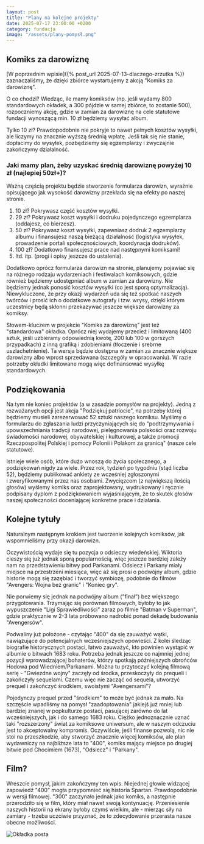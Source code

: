 ```yaml
---
layout: post
title: "Plany na kolejne projekty"
date: 2025-07-17 23:00:00 +0200
category: fundacja
image: "/assets/plany-pomysł.png"
---
```


## Komiks za darowiznę

[W poprzednim wpisie]({% post_url 2025-07-13-dlaczego-zrzutka %}) zaznaczaliśmy, że dzięki zbiórce wystartujemy z
akcją "Komiks za darowiznę".

O co chodzi? Wiedząc, ile mamy komiksów (np. jeśli wydamy 800 standardowych okładek, a 300 pójdzie w&nbsp;samej zbiórce,
to zostanie 500), rozpoczniemy akcję, gdzie w zamian za darowiznę na cele statutowe fundacji wynoszącą min. 10 zł
będziemy wysyłać album.

Tylko 10 zł? Prawdopodobnie nie pokryje to nawet pełnych kosztów wysyłki, ale liczymy na znacznie wyższą średnią wpłatę.
Jeśli tak się nie stanie, dopłacimy do wysyłek, pozbędziemy się egzemplarzy i zwyczajnie zakończymy działalność.

### Jaki mamy plan, żeby uzyskać średnią darowiznę powyżej 10 zł (najlepiej 50zł+)?

Ważną częścią projektu będzie stworzenie formularza darowizn, wyraźnie opisującego jak wysokość darowizny przekłada się
na efekty po naszej stronie.

1. 10 zł? Pokrywasz część kosztów wysyłki.
2. 29 zł? Pokrywasz koszt wysyłki i dodruku pojedynczego egzemplarza (oddajesz, co bierzesz).
3. 50 zł? Pokrywasz koszt wysyłki, zapewniasz dodruk 2 egzemplarzy albumu i finansujesz naszą bieżącą działalność
   (logistyka wysyłek, prowadzenie portali społecznościowych, koordynacja dodruków).
4. 100 zł? Dodatkowo finansujesz prace nad następnymi komiksami!
5. Itd. itp. (progi i opisy jeszcze do ustalenia).

Dodatkowo oprócz formularza darowizn na stronie, planujemy pojawiać się na różnego rodzaju wydarzeniach
i&nbsp;festiwalach komiksowych, gdzie również będziemy udostępniać album w zamian za darowizny. Nie będziemy jednak
ponosić kosztów wysyłki (co jest sporą optymalizacją). Niewykluczone, że przy okazji wydarzeń uda się też spotkać
naszych twórców i prosić ich o dodatkowe autografy i tzw. wrysy, dzięki którym uczestnicy będą skłonni przekazywać
jeszcze większe darowizny za komiksy.

Słowem-kluczem w projekcie "Komiks za darowiznę" jest też "standardowa" okładka. Oprócz niej wydajemy przecież i
limitowaną (400 sztuk, jeśli uzbieramy odpowiednią kwotę, 200 lub 100 w gorszych przypadkach) z&nbsp;inną grafiką i
zdobieniami (tłoczenie i srebrne uszlachetnienie). Ta wersja będzie dostępna w zamian za znacznie większe darowizny albo
wprost sprzedawana (szczegóły w opracowaniu). W razie potrzeby okładki limitowane mogą więc dofinansować wysyłkę
standardowych.

## Podziękowania

Na tym nie koniec projektów (a w zasadzie pomysłów na projekty). Jedną z rozważanych opcji jest akcja "Podziękuj
patriocie", na potrzeby której będziemy musieli zarezerwować 52 sztuki naszego komiksu. Myślimy o formularzu do
zgłaszania ludzi przyczyniających się do "podtrzymywania i upowszechniania tradycji narodowej, pielęgnowania polskości
oraz rozwoju świadomości narodowej, obywatelskiej i kulturowej, a także promocji Rzeczpospolitej Polskiej i pomocy
Polonii i Polakom za granicą" (nasze cele statutowe).

Istnieje wiele osób, które dużo wnoszą do życia społecznego, a podziękowań nigdy za wiele. Przez rok, tydzień po
tygodniu (stąd liczba 52), będziemy publikować ankiety ze wcześniej zgłoszonymi i&nbsp;zweryfikowanymi przez nas
osobami. Zwycięzcom (z największą ilością głosów) wyślemy komiks oraz zaprojektowany, wydrukowany i&nbsp;ręcznie
podpisany dyplom z podziękowaniem wyjaśniającym, że to skutek głosów naszej społeczności doceniającej konkretne prace i
działania.

## Kolejne tytuły

Naturalnym następnym krokiem jest tworzenie kolejnych komiksów, jak wspomnieliśmy przy okazji darowizn.

Oczywistością wydaje się tu pozycja o odsieczy wiedeńskiej. Wiktoria cieszy się już jednak sporą popularnością, więc
jeszcze bardziej zależy nam na przedstawieniu bitwy pod Parkanami. Odsiecz i Parkany miały miejsce na przestrzeni
miesiąca, więc aż się prosi o podwójny album, gdzie historie mogą się zazębiać i&nbsp;tworzyć symbiozę, podobnie do
filmów
"Avengers: Wojna bez granic" i "Koniec gry".

Nie porwiemy się jednak na podwójny album ("finał") bez większego przygotowania. Trzymając się porównań filmowych,
byłoby to jak wypuszczenie "Ligi Sprawiedliwości" zaraz po filmie "Batman v Superman", gdzie praktycznie w 2-3 lata
próbowano nadrobić ponad dekadę budowania "Avengersów".

Podwaliny już położone - czytając "400" da się zauważyć wątki, nawiązujące do potencjalnych wcześniejszych opowieści. Z
kolei śledząc biografie historycznych postaci, łatwo zauważyć, kto powinien wystąpić w albumie o bitwach 1683 roku.
Potrzeba jednak jeszcze co najmniej jednej pozycji wprowadzającej bohaterów, którzy spotkają późniejszych obrońców
Hodowa pod Wiedniem/Parkanami. Można tu przytoczyć kolejną filmową serię - "Gwiezdne wojny" zaczęły od środka,
przeskoczyły do prequeli i zakończyły sequelami. Czemu więc nie zacząć od sequela, utworzyć prequel i zakończyć
środkiem, swoistymi "Avengersami"?

Pojedynczy prequel przed "środkiem" to może być jednak za mało. Na szczęście wpadliśmy na pomysł "zaadoptowania" jakiejś
już mniej lub bardziej znanej w popkulturze postaci, pasującej zarówno do lat wcześniejszych, jak i do samego 1683 roku.
Ciężko jednoznacznie uznać taki "rozszerzony" świat za komiksowe uniwersum, ale w naszym odczuciu jest to akceptowalny
kompromis. Oczywiście, jeśli finanse pozwolą, nic nie stoi na przeszkodzie, aby stworzyć znacznie więcej komiksów, ale
plan wydawniczy na najbliższe lata to "400", komiks mający miejsce po drugiej bitwie pod Chocimiem (1673), "Odsiecz" i
"Parkany".

## Film?

Wreszcie pomysł, jakim zakończymy ten wpis. Niejednej głowie widzącej zapowiedź "400" mogła przypomnieć się historia
Spartan. Prawdopodobnie w wersji filmowej. "300" zaczynało jednak jako komiks, a następnie przerodziło się w
film, który miał nawet swoją kontynuację. Przeniesienie naszych historii na ekrany byłoby czymś wielkim, ale - mierząc
siły na zamiary - trzeba uczciwie przyznać, że to zdecydowanie przerasta nasze obecne możliwości.

![Okładka posta]({{page.image}})
